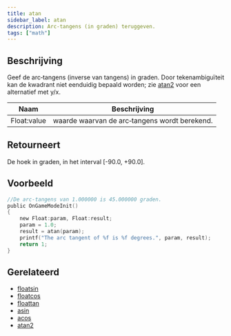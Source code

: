 ```yaml
---
title: atan
sidebar_label: atan
description: Arc‑tangens (in graden) teruggeven.
tags: ["math"]
---
```


<LowercaseNote />

## Beschrijving

Geef de arc‑tangens (inverse van tangens) in graden. Door tekenambiguïteit kan de kwadrant niet eenduidig bepaald worden; zie [atan2](../functions/atan2) voor een alternatief met y/x.

| Naam        | Beschrijving                           |
| ----------- | -------------------------------------- |
| Float:value | waarde waarvan de arc‑tangens wordt berekend. |

## Retourneert

De hoek in graden, in het interval [-90.0, +90.0].

## Voorbeeld

```c
//De arc‑tangens van 1.000000 is 45.000000 graden.
public OnGameModeInit()
{
    new Float:param, Float:result;
    param = 1.0;
    result = atan(param);
    printf("The arc tangent of %f is %f degrees.", param, result);
    return 1;
}
```

## Gerelateerd

- [floatsin](../functions/floatsin)
- [floatcos](../functions/floatcos)
- [floattan](../functions/floattan)
- [asin](../functions/asin)
- [acos](../functions/acos)
- [atan2](../functions/atan2)


